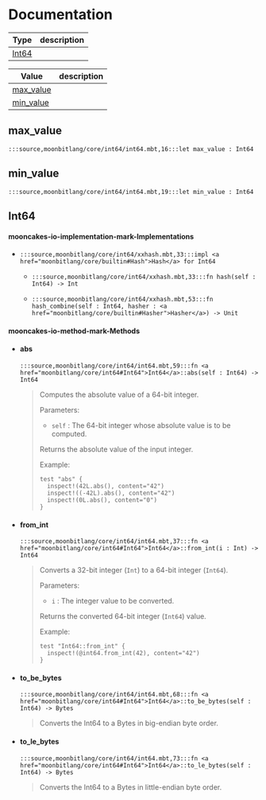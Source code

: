 # Documentation
|Type|description|
|---|---|
|[Int64](#Int64)||

|Value|description|
|---|---|
|[max\_value](#max_value)||
|[min\_value](#min_value)||

## max\_value

```moonbit
:::source,moonbitlang/core/int64/int64.mbt,16:::let max_value : Int64
```


## min\_value

```moonbit
:::source,moonbitlang/core/int64/int64.mbt,19:::let min_value : Int64
```


## Int64


#### mooncakes-io-implementation-mark-Implementations
- ```moonbit
  :::source,moonbitlang/core/int64/xxhash.mbt,33:::impl <a href="moonbitlang/core/builtin#Hash">Hash</a> for Int64
  ```
  > 
  * ```moonbit
    :::source,moonbitlang/core/int64/xxhash.mbt,33:::fn hash(self : Int64) -> Int
    ```
    > 
  * ```moonbit
    :::source,moonbitlang/core/int64/xxhash.mbt,53:::fn hash_combine(self : Int64, hasher : <a href="moonbitlang/core/builtin#Hasher">Hasher</a>) -> Unit
    ```
    > 

#### mooncakes-io-method-mark-Methods
- #### abs
  ```moonbit
  :::source,moonbitlang/core/int64/int64.mbt,59:::fn <a href="moonbitlang/core/int64#Int64">Int64</a>::abs(self : Int64) -> Int64
  ```
  > 
  >  Computes the absolute value of a 64-bit integer.
  > 
  >  Parameters:
  > 
  >  * `self` : The 64-bit integer whose absolute value is to be computed.
  > 
  >  Returns the absolute value of the input integer.
  > 
  >  Example:
  > 
  >  ```moonbit
  >  test "abs" {
  >    inspect!(42L.abs(), content="42")
  >    inspect!((-42L).abs(), content="42")
  >    inspect!(0L.abs(), content="0")
  >  }
  >  ```
- #### from\_int
  ```moonbit
  :::source,moonbitlang/core/int64/int64.mbt,37:::fn <a href="moonbitlang/core/int64#Int64">Int64</a>::from_int(i : Int) -> Int64
  ```
  > 
  >  Converts a 32-bit integer (`Int`) to a 64-bit integer (`Int64`).
  > 
  >  Parameters:
  > 
  >  * `i` : The integer value to be converted.
  > 
  >  Returns the converted 64-bit integer (`Int64`) value.
  > 
  >  Example:
  > 
  >  ```moonbit
  >  test "Int64::from_int" {
  >    inspect!(@int64.from_int(42), content="42")
  >  }
  >  ```
- #### to\_be\_bytes
  ```moonbit
  :::source,moonbitlang/core/int64/int64.mbt,68:::fn <a href="moonbitlang/core/int64#Int64">Int64</a>::to_be_bytes(self : Int64) -> Bytes
  ```
  >  Converts the Int64 to a Bytes in big-endian byte order.
- #### to\_le\_bytes
  ```moonbit
  :::source,moonbitlang/core/int64/int64.mbt,73:::fn <a href="moonbitlang/core/int64#Int64">Int64</a>::to_le_bytes(self : Int64) -> Bytes
  ```
  >  Converts the Int64 to a Bytes in little-endian byte order.

